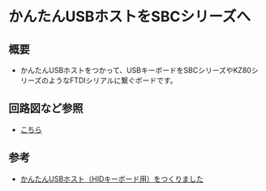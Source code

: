 # かんたんUSBホストをSBCシリーズへ

## 概要
* かんたんUSBホストをつかって、USBキーボードをSBCシリーズやKZ80シリーズのようなFTDIシリアルに繋ぐボードです。

## 回路図など参照
* [こちら](https://kicanvas.org/?github=https%3A%2F%2Fgithub.com%2Fkuninet%2FeazyUsbHostToSBCBUS%2Ftree%2Fmain%2FKiCad)


## 参考
* [かんたんUSBホスト（HIDキーボード用）をつくりました](https://q61.org/blog/2021/06/09/easyusbhost/)